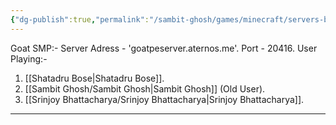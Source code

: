 ```yaml
---
{"dg-publish":true,"permalink":"/sambit-ghosh/games/minecraft/servers-by-sambit-ghosh/"}
---
```


Goat SMP:- 
Server Adress - 'goatpeserver.aternos.me'.
Port - 20416.
User Playing:-
1. [[Shatadru Bose\|Shatadru Bose]].
2. [[Sambit Ghosh/Sambit Ghosh\|Sambit Ghosh]] (Old User).
3. [[Srinjoy Bhattacharya/Srinjoy Bhattacharya\|Srinjoy Bhattacharya]].
---